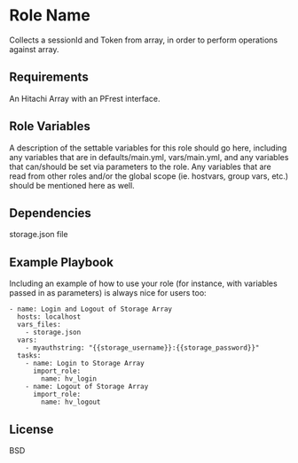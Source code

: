 Role Name
=========

Collects a sessionId and Token from array, in order to perform operations against array. 

Requirements
------------

An Hitachi Array with an PFrest interface.

Role Variables
--------------

A description of the settable variables for this role should go here, including any variables that are in defaults/main.yml, vars/main.yml, and any variables that can/should be set via parameters to the role. Any variables that are read from other roles and/or the global scope (ie. hostvars, group vars, etc.) should be mentioned here as well.

Dependencies
------------

storage.json file

Example Playbook
----------------

Including an example of how to use your role (for instance, with variables passed in as parameters) is always nice for users too:

    - name: Login and Logout of Storage Array
      hosts: localhost
      vars_files:
        - storage.json
      vars:
        - myauthstring: "{{storage_username}}:{{storage_password}}"
      tasks:
        - name: Login to Storage Array
          import_role:
            name: hv_login
        - name: Logout of Storage Array
          import_role:
            name: hv_logout


License
-------

BSD



